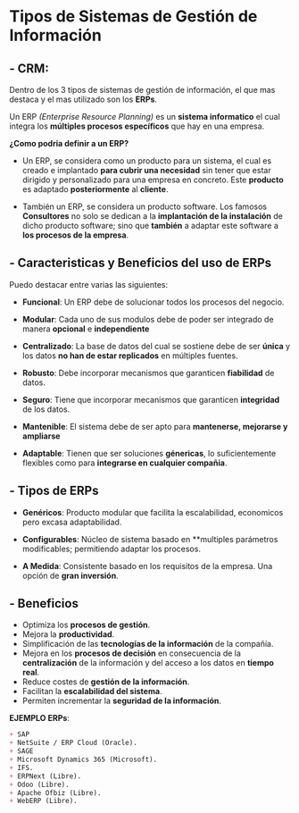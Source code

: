 #  **Tipos de Sistemas de Gestión de Información**

## - **CRM:** 

Dentro de los 3 tipos de sistemas de gestión de información, el que mas destaca y el mas utilizado son los **ERPs**.

Un ERP *(Enterprise Resource Planning)* es un **sistema informatico** el cual integra los **múltiples procesos específicos** que hay en una empresa.

**¿Como podria definir a un ERP?**




+ Un ERP, se considera como un producto para un sistema, el cual es creado e implantado **para cubrir una necesidad** sin tener que estar dirigido y personalizado para una empresa en concreto. Este **producto** es adaptado **posteriormente** al **cliente**.

+ También un ERP, se considera un producto software. Los famosos **Consultores** no solo se dedican a la **implantación de la instalación** de dicho producto software; sino que **también** a adaptar este software a **los procesos de la empresa**.

## - **Caracteristicas y Beneficios del uso de ERPs**

Puedo destacar entre varias las siguientes:

+ **Funcional**: Un ERP debe de solucionar todos los procesos del negocio.

+ **Modular**: Cada uno de sus modulos debe de poder ser integrado de manera **opcional** e **independiente**

+ **Centralizado**: La base de datos del cual se sostiene debe de ser **única** y los datos **no han de estar replicados** en múltiples fuentes.

+ **Robusto**: Debe incorporar mecanismos que garanticen **fiabilidad** de datos.

+ **Seguro**: Tiene que incorporar mecanismos que garanticen **integridad** de los datos.

+ **Mantenible**: El sistema debe de ser apto para **mantenerse, mejorarse y ampliarse**

+ **Adaptable**: Tienen que ser soluciones **génericas**, lo suficientemente flexibles como para **integrarse en cualquier compañia**.

## - **Tipos de ERPs**

+ **Genéricos**: Producto modular que facilita la escalabilidad, economicos pero excasa adaptabilidad.

+ **Configurables**: Núcleo de sistema basado en **multiples parámetros modificables; permitiendo adaptar los procesos.

+ **A Medida**: Consistente basado en los requisitos de la empresa. Una opción de **gran inversión**.

## - **Beneficios**

+ Optimiza los **procesos de gestión**.
+ Mejora la **productividad**.
+ Simplificación de las **tecnologías de la información** de la compañía.
+ Mejora en los **procesos de decisión** en consecuencia de la **centralización** de la información y del acceso a los datos en **tiempo real**.
+ Reduce costes de **gestión de la información**.
+ Facilitan la **escalabilidad del sistema**.
+ Permiten incrementar la **seguridad de la información**.

**EJEMPLO ERPs**:
```Markdown
+ SAP
+ NetSuite / ERP Cloud (Oracle).
+ SAGE
+ Microsoft Dynamics 365 (Microsoft).
+ IFS.
+ ERPNext (Libre).
+ Odoo (Libre).
+ Apache Ofbiz (Libre).
+ WebERP (Libre).
```